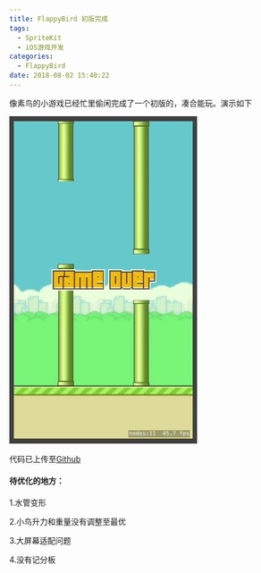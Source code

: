 ```yaml
---
title: FlappyBird 初版完成
tags:
  - SpriteKit
  - iOS游戏开发
categories:
  - FlappyBird
date: 2018-08-02 15:40:22
---
```


像素鸟的小游戏已经忙里偷闲完成了一个初版的，凑合能玩。演示如下

<!-- more -->

![image](https://github.com/Ziven-n/FlappyBird/blob/master/flappybird.gif?raw=true)


代码已上传至[Github](https://github.com/Ziven-n/FlappyBird)


#### 待优化的地方：

1.水管变形

2.小鸟升力和重量没有调整至最优

3.大屏幕适配问题

4.没有记分板


